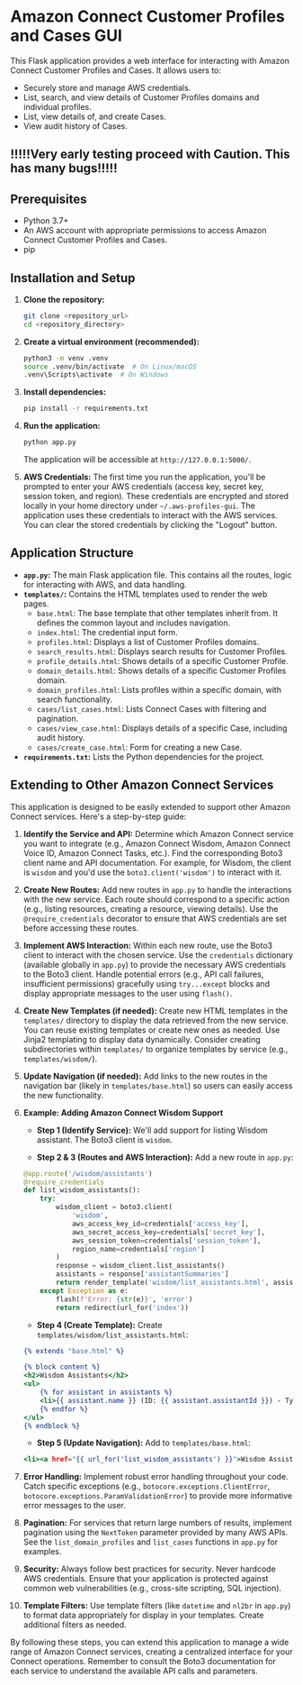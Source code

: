 # Amazon Connect Customer Profiles and Cases GUI

This Flask application provides a web interface for interacting with Amazon Connect Customer Profiles and Cases. It allows users to:

*   Securely store and manage AWS credentials.
*   List, search, and view details of Customer Profiles domains and individual profiles.
*   List, view details of, and create Cases.
*   View audit history of Cases.

## !!!!!Very early testing proceed with Caution. This has many bugs!!!!!

## Prerequisites

*   Python 3.7+
*   An AWS account with appropriate permissions to access Amazon Connect Customer Profiles and Cases.
*   pip

## Installation and Setup

1.  **Clone the repository:**

    ```bash
    git clone <repository_url>
    cd <repository_directory>
    ```

2.  **Create a virtual environment (recommended):**

    ```bash
    python3 -m venv .venv
    source .venv/bin/activate  # On Linux/macOS
    .venv\Scripts\activate  # On Windows
    ```

3.  **Install dependencies:**

    ```bash
    pip install -r requirements.txt
    ```

4.  **Run the application:**

    ```bash
    python app.py
    ```

    The application will be accessible at `http://127.0.0.1:5000/`.

5.  **AWS Credentials:** The first time you run the application, you'll be prompted to enter your AWS credentials (access key, secret key, session token, and region). These credentials are encrypted and stored locally in your home directory under `~/.aws-profiles-gui`.  The application uses these credentials to interact with the AWS services.  You can clear the stored credentials by clicking the "Logout" button.

## Application Structure

*   **`app.py`:** The main Flask application file.  This contains all the routes, logic for interacting with AWS, and data handling.
*   **`templates/`:**  Contains the HTML templates used to render the web pages.
    *   `base.html`:  The base template that other templates inherit from.  It defines the common layout and includes navigation.
    *   `index.html`:  The credential input form.
    *   `profiles.html`:  Displays a list of Customer Profiles domains.
    *   `search_results.html`:  Displays search results for Customer Profiles.
    *   `profile_details.html`:  Shows details of a specific Customer Profile.
    *   `domain_details.html`:  Shows details of a specific Customer Profiles domain.
    *   `domain_profiles.html`: Lists profiles within a specific domain, with search functionality.
    *   `cases/list_cases.html`: Lists Connect Cases with filtering and pagination.
    *   `cases/view_case.html`: Displays details of a specific Case, including audit history.
    *   `cases/create_case.html`: Form for creating a new Case.
*   **`requirements.txt`:** Lists the Python dependencies for the project.

## Extending to Other Amazon Connect Services

This application is designed to be easily extended to support other Amazon Connect services. Here's a step-by-step guide:

1.  **Identify the Service and API:** Determine which Amazon Connect service you want to integrate (e.g., Amazon Connect Wisdom, Amazon Connect Voice ID, Amazon Connect Tasks, etc.).  Find the corresponding Boto3 client name and API documentation.  For example, for Wisdom, the client is `wisdom` and you'd use the `boto3.client('wisdom')` to interact with it.

2.  **Create New Routes:** Add new routes in `app.py` to handle the interactions with the new service.  Each route should correspond to a specific action (e.g., listing resources, creating a resource, viewing details).  Use the `@require_credentials` decorator to ensure that AWS credentials are set before accessing these routes.

3.  **Implement AWS Interaction:** Within each new route, use the Boto3 client to interact with the chosen service.  Use the `credentials` dictionary (available globally in `app.py`) to provide the necessary AWS credentials to the Boto3 client.  Handle potential errors (e.g., API call failures, insufficient permissions) gracefully using `try...except` blocks and display appropriate messages to the user using `flash()`.

4.  **Create New Templates (if needed):**  Create new HTML templates in the `templates/` directory to display the data retrieved from the new service.  You can reuse existing templates or create new ones as needed.  Use Jinja2 templating to display data dynamically. Consider creating subdirectories within `templates/` to organize templates by service (e.g., `templates/wisdom/`).

5.  **Update Navigation (if needed):** Add links to the new routes in the navigation bar (likely in `templates/base.html`) so users can easily access the new functionality.

6.  **Example: Adding Amazon Connect Wisdom Support**

    *   **Step 1 (Identify Service):**  We'll add support for listing Wisdom assistant. The Boto3 client is `wisdom`.

    *   **Step 2 & 3 (Routes and AWS Interaction):**  Add a new route in `app.py`:

    ```python:app.py
    @app.route('/wisdom/assistants')
    @require_credentials
    def list_wisdom_assistants():
        try:
            wisdom_client = boto3.client(
                'wisdom',
                aws_access_key_id=credentials['access_key'],
                aws_secret_access_key=credentials['secret_key'],
                aws_session_token=credentials['session_token'],
                region_name=credentials['region']
            )
            response = wisdom_client.list_assistants()
            assistants = response['assistantSummaries']
            return render_template('wisdom/list_assistants.html', assistants=assistants)
        except Exception as e:
            flash(f'Error: {str(e)}', 'error')
            return redirect(url_for('index'))
    ```

    *   **Step 4 (Create Template):** Create `templates/wisdom/list_assistants.html`:

    ```html:templates/wisdom/list_assistants.html
    {% extends "base.html" %}

    {% block content %}
    <h2>Wisdom Assistants</h2>
    <ul>
        {% for assistant in assistants %}
        <li>{{ assistant.name }} (ID: {{ assistant.assistantId }}) - Type: {{ assistant.type }}</li>
        {% endfor %}
    </ul>
    {% endblock %}
    ```
    *   **Step 5 (Update Navigation):** Add to `templates/base.html`:
    ```html:templates/base.html
    <li><a href="{{ url_for('list_wisdom_assistants') }}">Wisdom Assistants</a></li>
    ```

7.  **Error Handling:** Implement robust error handling throughout your code.  Catch specific exceptions (e.g., `botocore.exceptions.ClientError`, `botocore.exceptions.ParamValidationError`) to provide more informative error messages to the user.

8.  **Pagination:** For services that return large numbers of results, implement pagination using the `NextToken` parameter provided by many AWS APIs.  See the `list_domain_profiles` and `list_cases` functions in `app.py` for examples.

9.  **Security:** Always follow best practices for security.  Never hardcode AWS credentials.  Ensure that your application is protected against common web vulnerabilities (e.g., cross-site scripting, SQL injection).

10. **Template Filters:**  Use template filters (like `datetime` and `nl2br` in `app.py`) to format data appropriately for display in your templates.  Create additional filters as needed.

By following these steps, you can extend this application to manage a wide range of Amazon Connect services, creating a centralized interface for your Connect operations. Remember to consult the Boto3 documentation for each service to understand the available API calls and parameters.

